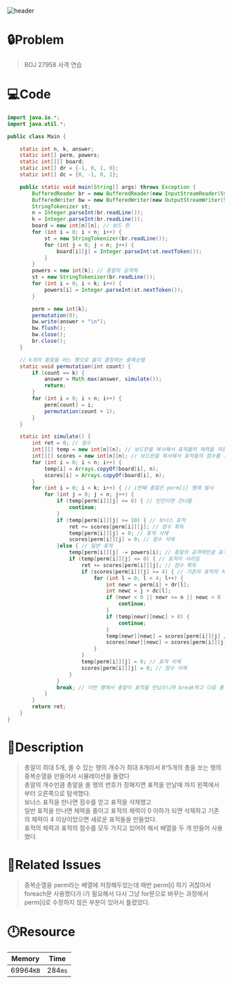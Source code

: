 ![header](https://capsule-render.vercel.app/api?type=waving&height=200&color=0:B2E6FF,100:FFB2D6&text=BOJ%2027958&fontColor=FFFFFF&fontAlign=80&fontAlignY=35&fontSize=50)

# **🔒Problem**

> BOJ 27958 사격 연습

# 💻**Code**

```java
import java.io.*;
import java.util.*;

public class Main {

    static int n, k, answer;
    static int[] perm, powers;
    static int[][] board;
    static int[] dr = {-1, 0, 1, 0};
    static int[] dc = {0, -1, 0, 1};

    public static void main(String[] args) throws Exception {
        BufferedReader br = new BufferedReader(new InputStreamReader(System.in));
        BufferedWriter bw = new BufferedWriter(new OutputStreamWriter(System.out));
        StringTokenizer st;
        n = Integer.parseInt(br.readLine());
        k = Integer.parseInt(br.readLine());
        board = new int[n][n]; // 보드 판
        for (int i = 0; i < n; i++) {
            st = new StringTokenizer(br.readLine());
            for (int j = 0; j < n; j++) {
                board[i][j] = Integer.parseInt(st.nextToken());
            }
        }
        powers = new int[k]; // 총알의 공격력
        st = new StringTokenizer(br.readLine());
        for (int i = 0; i < k; i++) {
            powers[i] = Integer.parseInt(st.nextToken());
        }

        perm = new int[k];
        permutation(0);
        bw.write(answer + "\n");
        bw.flush();
        bw.close();
        br.close();
    }

    // k개의 총알을 어느 행으로 쏠지 결정하는 중복순열
    static void permutation(int count) {
        if (count == k) {
            answer = Math.max(answer, simulate());
            return;
        }
        for (int i = 0; i < n; i++) {
            perm[count] = i;
            permutation(count + 1);
        }
    }

    static int simulate() {
        int ret = 0; // 점수
        int[][] temp = new int[n][n]; // 보드판을 복사해서 표적들의 체력을 저장
        int[][] scores = new int[n][n]; // 보드판을 복사해서 표적들의 점수를 저장
        for (int i = 0; i < n; i++) {
            temp[i] = Arrays.copyOf(board[i], n);
            scores[i] = Arrays.copyOf(board[i], n);
        }
        for (int i = 0; i < k; i++) { // i번째 총알은 perm[i] 행에 발사
            for (int j = 0; j < n; j++) {
                if (temp[perm[i]][j] <= 0) { // 빈칸이면 건너뜀
                    continue;
                }
                if (temp[perm[i]][j] >= 10) { // 보너스 표적
                    ret += scores[perm[i]][j]; // 점수 획득
                    temp[perm[i]][j] = 0; // 표적 삭제
                    scores[perm[i]][j] = 0; // 점수 삭제
                }else { // 일반 표적
                    temp[perm[i]][j] -= powers[i]; // 총알의 공격력만큼 표적의 체력 감소
                    if (temp[perm[i]][j] <= 0) { // 표적이 사라짐
                        ret += scores[perm[i]][j]; // 점수 획득
                        if (scores[perm[i]][j] >= 4) { // 기존의 표적의 체력이 4 이상이라 새로운 표적이 생성될 때
                            for (int l = 0; l < 4; l++) {
                                int newr = perm[i] + dr[l];
                                int newc = j + dc[l];
                                if (newr < 0 || newr >= n || newc < 0 || newc >= n) {
                                    continue;
                                }
                                if (temp[newr][newc] > 0) {
                                    continue;
                                }
                                temp[newr][newc] = scores[perm[i]][j] / 4; // 새로운 표적 생성
                                scores[newr][newc] = scores[perm[i]][j] / 4; // 새로운 점수 지정
                            }
                        }
                        temp[perm[i]][j] = 0; // 표적 삭제
                        scores[perm[i]][j] = 0; // 점수 삭제
                    }
                }
                break; // 이번 행에서 총알이 표적을 만났으니까 break하고 다음 총알로 넘어가기
            }
        }
        return ret;
    }
}
```

# **🔑Description**

> 총알이 최대 5개, 쏠 수 있는 행의 개수가 최대 8개라서 8^5개의 총을 쏘는 행의 중복순열을 만들어서 시뮬레이션을 돌렸다\
> 총알의 개수만큼 총알을 쏠 행의 번호가 정해지면 표적을 만날때 까지 왼쪽에서 부터 오른쪽으로 탐색했다.\
> 보너스 표적을 만나면 점수를 얻고 표적을 삭제했고\
> 일반 표적을 만나면 체력을 줄이고 표적의 체력이 0 이하가 되면 삭제하고 기존의 체력이 4 이상이었으면 새로운 표적들을 만들었다.\
> 표적의 체력과 표적의 점수를 모두 가지고 있어야 해서 배열을 두 개 만들어 사용했다.

# **📑Related Issues**

> 중복순열을 perm라는 배열에 저장해두었는데 매번 perm[i] 하기 귀찮아서 foreach문 사용했다가 i가 필요해서 다시 그냥 for문으로 바꾸는 과정에서 perm[i]로 수정하지 않은 부분이 있어서 틀렸었다.

# **🕛Resource**

| Memory    | Time    |
| --------- | ------- |
| 69964`KB` | 284`ms` |
